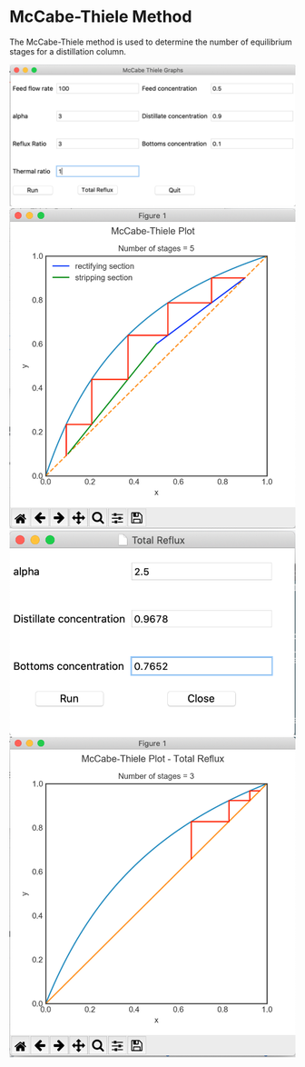 # McCabe-Thiele Method 

The McCabe-Thiele method is used to determine the number of equilibrium stages for a distillation column. 

<img src="images/front.png">
<img src="images/plots.png">
<img src="images/second.png">
<img src="images/plots-tr.png">

